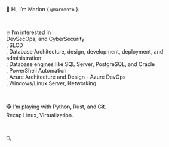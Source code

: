 
👋 Hi, I’m Marlon { ```@marmonto``` }. 

<br />

🔥 I’m interested in <br />
    DevSecOps, and CyberSecurity <br />
  , SLCD <br />
  , Database Architecture, design, development, deployment, and administration <br />
    : Database engines like SQL Server, PostgreSQL, and Oracle <br />
  , PowerShell Automation <br />
  , Azure Architecture and Design - Azure DevOps <br />
  , Windows/Linux Server, Networking

<br />

🕵️ I’m playing with Python, Rust, and Git. <br />
    Recap Linux, Virtualization. <br />

<br />

🔍 

